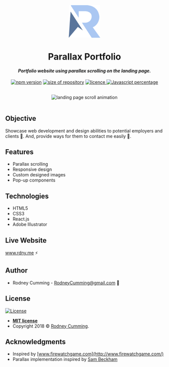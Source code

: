 <div align="center">
 <img src="./src/images/logo.svg" width="100" alt="R logo">
 <br>
 <h1 size="+2">Parallax Portfolio</h1>
 <h4><i>Portfolio website using parallax scrolling on the landing page.</i></h4>

 <p align="center">
    <a href="https://www.npmjs.com/package/npm/v/6.4.1" target="_blank"><img
    	alt="npm version"
    	src="https://img.shields.io/badge/npm-6.4.1-brightgreen.svg"></a>
    <a href="#"><img
    	alt="size of repository"
    	src="https://img.shields.io/badge/Size-4.24%20MB-green.svg"></a>
    <a href="https://badges.mit-license.org/" target="_blank"><img
    	alt="licence"
    	src="https://img.shields.io/packagist/l/doctrine/orm.svg">
	</a>
    <a href="#" target="_blank"><img
    	alt="Javascript percentage"
    	src="https://img.shields.io/badge/Javascript-57.5%25-yellow.svg">
	</a>
</p>
<br>
 <img src="https://github.com/devrod/readme-images/blob/master/parallax-screenshot.png?raw=true" width="700" alt="landing page scroll animation">
</div>
<br>

## Objective

Showcase web development and design abilities to potential employers and clients :eyes:. And, provide ways for them to contact me easily :wave:.

## Features

- Parallax scrolling
- Responsive design
- Custom designed images
- Pop-up components

## Technologies

- HTML5
- CSS3
- React.js
- Adobe Illustrator

## Live Website

www.rdny.me :zap:

## Author

- Rodney Cumming - RodneyCumming@gmail.com :email:

## License

[![License](https://img.shields.io/packagist/l/doctrine/orm.svg)](http://badges.mit-license.org)

- **[MIT license](http://badges.mit-license.org)**
- Copyright 2018 © <a href="http://fvcproductions.com" target="_blank">Rodney Cumming</a>.

## Acknowledgments

- Inspired by [www.firewatchgame.com](http://www.firewatchgame.com/)
- Parallax implementation inspired by [Sam Beckham](https://codepen.io/samdbeckham/pen/OPXPNp)
